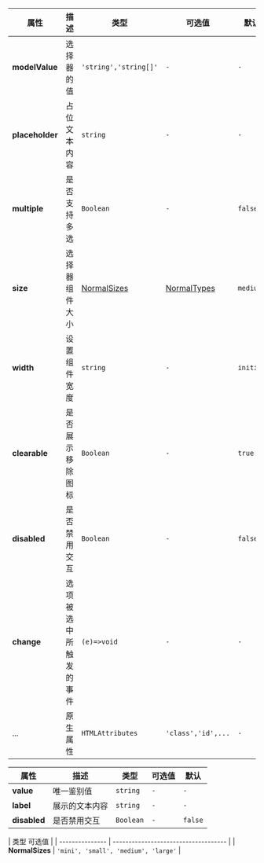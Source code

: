 <fe-code-show
title="默认的"
name="ex-select-default"
/>

<fe-code-show
  title="多选的"
  desc="组件支持同时选中多个值"
  name="ex-select-multiple"
/>

<fe-code-show
  title="禁用的"
  desc="禁用所有的交互"
  name="ex-select-disabled"
/>

<fe-code-show
  title="禁用选项"
  desc="禁用指定的选项"
  name="ex-select-disableOption"
/>

<fe-attributes>

<fe-attributes-title title="Select Props" />

| 属性            | 描述                   | 类型                        | 可选值                      | 默认      |
| --------------- | ---------------------- | --------------------------- | --------------------------- | --------- |
| **modelValue**  | 选择器的值             | `'string','string[]'`       | `-`                         | `-`       |
| **placeholder** | 占位文本内容           | `string`                    | `-`                         | `-`       |
| **multiple**    | 是否支持多选           | `Boolean`                   | `-`                         | `false`   |
| **size**        | 选择器组件大小         | [NormalSizes](#normalsizes) | [NormalTypes](#normalsizes) | `medium`  |
| **width**       | 设置组件宽度           | `string`                    | `-`                         | `initial` |
| **clearable**   | 是否展示移除图标       | `Boolean`                   | `-`                         | `true`    |
| **disabled**    | 是否禁用交互           | `Boolean`                   | `-`                         | `false`   |
| **change**      | 选项被选中所触发的事件 | `(e)=>void`                 | `-`                         | `-`       |
| ...             | 原生属性               | `HTMLAttributes`            | `'class','id',...`          | `-`       |

</fe-attributes>

<fe-attributes>

<fe-attributes-title title="Option Props" />

| 属性         | 描述           | 类型      | 可选值 | 默认    |
| ------------ | -------------- | --------- | ------ | ------- |
| **value**    | 唯一鉴别值     | `string`  | `-`    | `-`     |
| **label**    | 展示的文本内容 | `string`  | `-`    | `-`     |
| **disabled** | 是否禁用交互   | `Boolean` | `-`    | `false` |

</fe-attributes>

<fe-attributes>

<fe-attributes-title title="NormalSizes" />

| 类型 可选值     |
| --------------- | ------------------------------------ |
| **NormalSizes** | `'mini', 'small', 'medium', 'large'` |

</fe-attributes>
